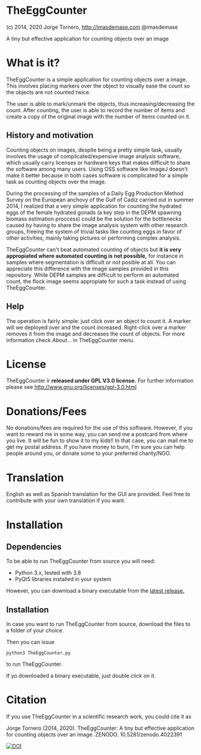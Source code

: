 TheEggCounter
=============

(c) 2014, 2020 Jorge Tornero, http://imasdemase.com @imasdemase

A tiny but effective application for counting objects over an image

What is it?
===========

TheEggCounter is a simple application for counting objects over a image. This involves placing markers over the object to visually ease the count so the objects are not counted twice.

The user is able to mark/unmark the objects, thus increasing/decreasing the count. After counting, the user is able to record the number of items and create a copy of the original image with the number of items counted on it.

History and motivation
----------------------
Counting objects on images, despite being a pretty simple task, usually involves the usage of complicated/expensive image analysis software, which usually carry licenses or hardware keys that makes difficult to share the software among many users. Using OSS software like ImageJ doesn't make it better because in both cases software is complicated for a simple task as counting objects over the image.

During the processing of the samples of a Daily Egg Production Method Survey on the European anchovy of the Gulf of Cadiz carried out in summer 2014, I realized that a very simple application for counting the hydrated eggs of the female hydrated gonads (a key step in the DEPM spawning biomass estimation proccess) could be the solution for the bottlenecks caused by having to share the image analysis system with other research groups, freeing the system of trivial tasks like counting eggs in favor of other activities, mainly taking pictures or performing complex analysis.

TheEggCounter can't beat automated counting of objects but **it is very appropiated where automated counting is not possible,** for instance in samples where segmentation is difficult or not posible at all. You can appreciate this difference with the image samples provided in this repository. While DEPM samples are difficult to perform an automated count, the flock image seems appropiate for such a task instead of using TheEggCounter.

Help
----

The operation is fairly simple: just click over an object to count it. A marker will we deployed over and the count increased. Right-click over a marker removes it from the image and decreases the count of objects. For more information check _About..._ in TheEggCounter menu. 

License
=======
TheEggCounter ir **released under GPL V3.0 license.** For further information please see http://www.gnu.org/licenses/gpl-3.0.html

Donations/Fees
==============
No donations/fees are required for the use of this software. However, if you want to reward me in some way, you can send me a postcard from where you live. It will be fun to show it to my kids!! In that case, you can mail me to get my postal address.
If you have money to burn, I'm sure you can help people around you, or donate some to your preferred charity/NGO. 

Translation
===========
English as well as Spanish translation for the GUI are provided. Feel free to contribute with your own translation if you want.

Installation
============
Dependencies
------------
To be able to run TheEggCounter from source you will need:

- Python 3.x, tested with 3.8
- PyQt5 libraries installed in your system

However, you can download a binary executable from the [latest release.](https://github.com/jtornero/TheEggCounter/releases/latest)

Installation
------------
In case you want to run TheEggCounter from source, download the files to a folder of your choice.

Then you can issue

    python3 TheEggCounter.py

to run TheEggCounter.

If yo downloaded a binary executable, just double click on it.

Citation
========
If you use TheEggCounter in a scientific research work, you could cite it as

Jorge Tornero (2014, 2020). TheEggCounter: A tiny but effective application for counting objects over an image. ZENODO. 10.5281/zenodo.4022391


[![DOI](https://zenodo.org/badge/DOI/10.5281/zenodo.4022391.svg)](https://doi.org/10.5281/zenodo.4022391)


